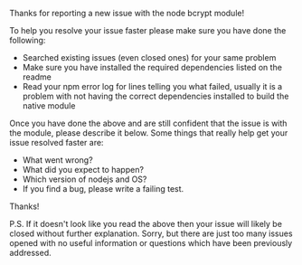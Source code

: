 Thanks for reporting a new issue with the node bcrypt module!

To help you resolve your issue faster please make sure you have done the following:

* Searched existing issues (even closed ones) for your same problem
* Make sure you have installed the required dependencies listed on the readme
* Read your npm error log for lines telling you what failed, usually it is a problem with not having the correct dependencies installed to build the native module

Once you have done the above and are still confident that the issue is with the module, please describe it below. Some things that really help get your issue resolved faster are:

* What went wrong?
* What did you expect to happen?
* Which version of nodejs and OS?
* If you find a bug, please write a failing test.

Thanks!

P.S. If it doesn't look like you read the above then your issue will likely be closed without further explanation. Sorry, but there are just too many issues opened with no useful information or questions which have been previously addressed.
